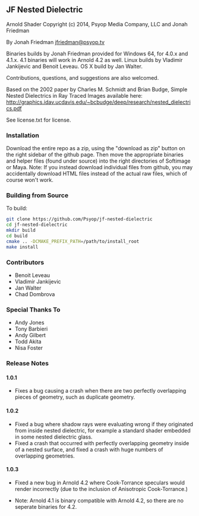 ## JF Nested Dielectric

Arnold Shader
Copyright (c) 2014, Psyop Media Company, LLC and Jonah Friedman

By Jonah Friedman
jfriedman@psyop.tv

Binaries builds by Jonah Friedman provided for Windows 64, for 4.0.x and 4.1.x.
4.1 binaries will work in Arnold 4.2 as well. Linux builds by Vladimir Jankijevic and
Benoit Leveau. OS X build by Jan Walter.

Contributions, questions, and suggestions are also welcomed.

Based on the 2002 paper by Charles M. Schmidt and Brian Budge, Simple Nested Dielectrics
in Ray Traced Images available here:
	http://graphics.idav.ucdavis.edu/~bcbudge/deep/research/nested_dielectrics.pdf

See license.txt for license.


### Installation

Download the entire repo as a zip, using the "download as
zip" button on the right sidebar of the github page. Then move the appropriate binaries
and helper files (found under source) into the right directories of Softimage or Maya.
Note: If you instead download individual files from github, you may accidentally
download HTML files instead of the actual raw files, which of course won't work.

### Building from Source

To build:

```bash
git clone https://github.com/Psyop/jf-nested-dielectric
cd jf-nested-dielectric
mkdir build
cd build
cmake .. -DCMAKE_PREFIX_PATH=/path/to/install_root
make install
```

### Contributors

 - Benoit Leveau
 - Vladimir Jankijevic
 - Jan Walter
 - Chad Dombrova 

### Special Thanks To

 - Andy Jones
 - Tony Barbieri
 - Andy Gilbert
 - Todd Akita
 - Nisa Foster


### Release Notes

#### 1.0.1

- Fixes a bug causing a crash when there are two perfectly overlapping pieces
  of geometry, such as duplicate geometry.

#### 1.0.2

- Fixed a bug where shadow rays were evaluating wrong if they originated from
  inside nested dielectric, for example a standard shader embedded in some nested
  dielectric glass.
- Fixed a crash that occurred with perfectly overlapping geometry inside of a nested
  surface, and fixed a crash with huge numbers of overlapping geometries.

#### 1.0.3

- Fixed a new bug in Arnold 4.2 where Cook-Torrance speculars would render
  incorrectly	(due to the inclusion of Anisotropic Cook-Torrance.)

- Note: Arnold 4.1 is binary compatible with Arnold 4.2, so there are no seperate
  binaries for 4.2.
